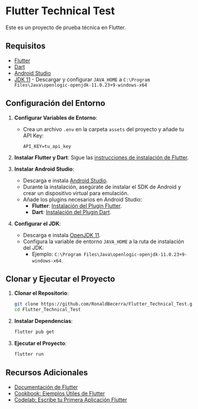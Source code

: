 # Flutter Technical Test

Este es un proyecto de prueba técnica en Flutter.

## Requisitos

- [Flutter](https://flutter.dev/docs/get-started/install)
- [Dart](https://dart.dev/get-dart)
- [Android Studio](https://developer.android.com/studio)
- [JDK 11](https://adoptium.net/) - Descargar y configurar `JAVA_HOME` a `C:\Program Files\Java\openlogic-openjdk-11.0.23+9-windows-x64`

## Configuración del Entorno

1. **Configurar Variables de Entorno**:
    - Crea un archivo `.env` en la carpeta `assets` del proyecto y añade tu API Key:
      ```
      API_KEY=tu_api_key
      ```

2. **Instalar Flutter y Dart**: Sigue las [instrucciones de instalación de Flutter](https://flutter.dev/docs/get-started/install).

3. **Instalar Android Studio**: 
    - Descarga e instala [Android Studio](https://developer.android.com/studio).
    - Durante la instalación, asegúrate de instalar el SDK de Android y crear un dispositivo virtual para emulación.
    - Añade los plugins necesarios en Android Studio:
      - **Flutter**: [Instalación del Plugin Flutter](https://flutter.dev/docs/get-started/editor).
      - **Dart**: [Instalación del Plugin Dart](https://dart.dev/tools/dart-vm).

4. **Configurar el JDK**:
    - Descarga e instala [OpenJDK 11](https://adoptium.net/).
    - Configura la variable de entorno `JAVA_HOME` a la ruta de instalación del JDK:
      - Ejemplo: `C:\Program Files\Java\openlogic-openjdk-11.0.23+9-windows-x64`.

## Clonar y Ejecutar el Proyecto

1. **Clonar el Repositorio**:
    ```sh
    git clone https://github.com/RonaldBecerra/Flutter_Technical_Test.git
    cd Flutter_Technical_Test
    ```

2. **Instalar Dependencias**:
    ```sh
    flutter pub get
    ```

3. **Ejecutar el Proyecto**:
    ```sh
    flutter run
    ```

## Recursos Adicionales

- [Documentación de Flutter](https://docs.flutter.dev/)
- [Cookbook: Ejemplos Útiles de Flutter](https://docs.flutter.dev/cookbook)
- [Codelab: Escribe tu Primera Aplicación Flutter](https://docs.flutter.dev/get-started/codelab)


